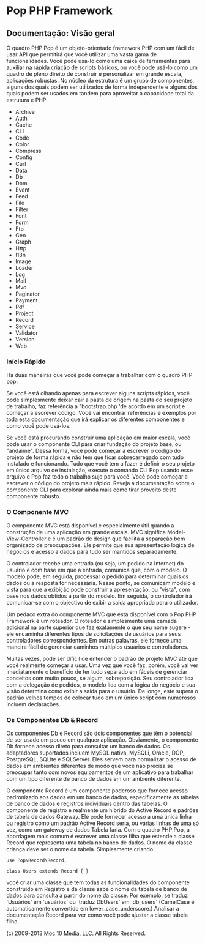 Pop PHP Framework
=================

Documentação: Visão geral
-------------------------

O quadro PHP Pop é um objeto-orientado framework PHP com um fácil de
usar API que permitirá que você utilizar uma vasta gama de
funcionalidades. Você pode usá-lo como uma caixa de ferramentas para
auxiliar na rápida criação de scripts básicos, ou você pode usá-lo como
um quadro de pleno direito de construir e personalizar em grande escala,
aplicações robustas. No núcleo da estrutura é um grupo de componentes,
alguns dos quais podem ser utilizados de forma independente e alguns dos
quais podem ser usados ​​em tandem para aproveitar a capacidade total da
estrutura e PHP.

-   Archive
-   Auth
-   Cache
-   CLI
-   Code
-   Color
-   Compress
-   Config
-   Curl
-   Data
-   Db
-   Dom
-   Event
-   Feed
-   File
-   Filter
-   Font
-   Form
-   Ftp
-   Geo
-   Graph
-   Http
-   I18n
-   Image
-   Loader
-   Log
-   Mail
-   Mvc
-   Paginator
-   Payment
-   Pdf
-   Project
-   Record
-   Service
-   Validator
-   Version
-   Web

### Início Rápido

Há duas maneiras que você pode começar a trabalhar com o quadro PHP pop.

Se você está olhando apenas para escrever alguns scripts rápidos, você
pode simplesmente deixar cair a pasta de origem na pasta do seu projeto
de trabalho, faz referência a "bootstrap.php 'de acordo em um script e
começar a escrever código. Você vai encontrar referências e exemplos por
toda esta documentação que irá explicar os diferentes componentes e como
você pode usá-los.

Se você está procurando construir uma aplicação em maior escala, você
pode usar o componente CLI para criar fundação do projeto base, ou
"andaime". Dessa forma, você pode começar a escrever o código do projeto
de forma rápida e não tem que ficar sobrecarregado com tudo instalado e
funcionando. Tudo que você tem a fazer é definir o seu projeto em único
arquivo de instalação, execute o comando CLI Pop usando esse arquivo e
Pop faz todo o trabalho sujo para você. Você pode começar a escrever o
código do projeto mais rápido. Reveja a documentação sobre o componente
CLI para explorar ainda mais como tirar proveito deste componente
robusto.

### O Componente MVC

O componente MVC está disponível e especialmente útil quando a
construção de uma aplicação em grande escala. MVC significa
Model-View-Controller e é um padrão de design que facilita a separação
bem organizado de preocupações. Ele permite que sua apresentação lógica
de negócios e acesso a dados para tudo ser mantidos separadamente.

O controlador recebe uma entrada (ou seja, um pedido na Internet) do
usuário e com base em que a entrada, comunica que, com o modelo. O
modelo pode, em seguida, processar o pedido para determinar quais os
dados ou a resposta for necessária. Nesse ponto, se comunicam modelo e
vista para que a exibição pode construir a apresentação, ou "vista", com
base nos dados obtidos a partir do modelo. Em seguida, o controlador irá
comunicar-se com o objectivo de exibir a saída apropriada para o
utilizador.

Um pedaço extra do componente MVC que está disponível com o Pop PHP
Framework é um roteador. O roteador é simplesmente uma camada adicional
na parte superior que faz exatamente o que seu nome sugere - ele
encaminha diferentes tipos de solicitações de usuários para seus
controladores correspondentes. Em outras palavras, ele fornece uma
maneira fácil de gerenciar caminhos múltiplos usuários e controladores.

Muitas vezes, pode ser difícil de entender o padrão de projeto MVC até
que você realmente começar a usar. Uma vez que você faz, porém, você vai
ver imediatamente o benefício de ter tudo separado em fáceis de
gerenciar conceitos com muito pouco, se algum, sobreposição. Seu
controlador lida com a delegação de pedidos, o modelo lida com a lógica
do negócio e sua visão determina como exibir a saída para o usuário. De
longe, este supera o padrão velhos tempos de colocar tudo em um único
script com numerosos incluem declarações.

### Os Componentes Db & Record

Os componentes Db e Record são dois componentes que têm o potencial de
ser usado um pouco em qualquer aplicação. Obviamente, o componente Db
fornece acesso direto para consultar um banco de dados. Os adaptadores
suportados incluem MySQL nativa, MySQLi, Oracle, DOP, PostgreSQL, SQLite
e SQLServer. Eles servem para normalizar o acesso de dados em ambientes
diferentes de modo que você não precisa se preocupar tanto com novos
equipamentos de um aplicativo para trabalhar com um tipo diferente de
banco de dados em um ambiente diferente.

O componente Record é um componente poderoso que fornece acesso
padronizado aos dados em um banco de dados, especificamente as tabelas
de banco de dados e registros individuais dentro das tabelas. O
componente de registro é realmente um híbrido do Active Record e padrões
de tabela de dados Gateway. Ele pode fornecer acesso a uma única linha
ou registro como um padrão Active Record seria, ou várias linhas de uma
só vez, como um gateway de dados Tabela faria. Com o quadro PHP Pop, a
abordagem mais comum é escrever uma classe filha que estende a classe
Record que representa uma tabela no banco de dados. O nome da classe
criança deve ser o nome da tabela. Simplesmente criando

    use Pop\Record\Record;

    class Users extends Record { }

você criar uma classe que tem todas as funcionalidades do componente
construído em Registro e da classe sabe o nome da tabela de banco de
dados para consulta a partir do nome da classe. Por exemplo, se traduz
'Usuários' em \`usuários\` ou 'traduz DbUsers' em \`db\_users\`
(CamelCase é automaticamente convertido em lower\_case\_underscore.)
Analisar a documentação Record para ver como você pode ajustar a classe
tabela filho.

\(c) 2009-2013 [Moc 10 Media, LLC.](http://www.moc10media.com) All
Rights Reserved.

